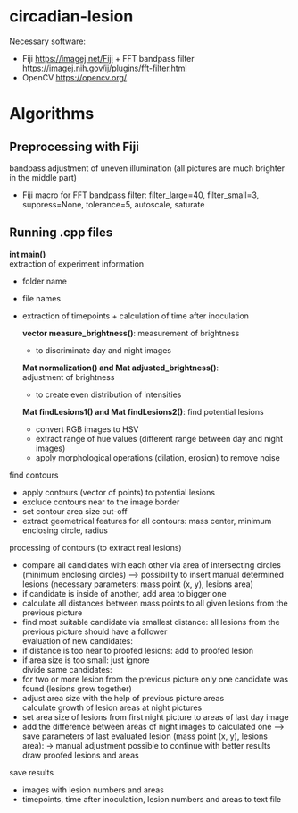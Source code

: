 # circadian-lesion

Necessary software: 
- Fiji https://imagej.net/Fiji + FFT bandpass filter https://imagej.nih.gov/ij/plugins/fft-filter.html
- OpenCV https://opencv.org/ 

# Algorithms									
									
## Preprocessing with Fiji

bandpass adjustment of uneven illumination (all pictures are much brighter in the middle part)									
- Fiji macro for FFT bandpass filter: filter_large=40, filter_small=3, suppress=None, tolerance=5, autoscale, saturate												
## Running .cpp files

**int main()**	
extraction of experiment information 								
- folder name									
- file names									
- extraction of timepoints + calculation of time after inoculation									

	**vector<int> measure_brightness()**:
	measurement of brightness									
	- to discriminate day and night images									

	**Mat normalization() and Mat adjusted_brightness()**:	
	adjustment of brightness									
	- to create even distribution of intensities									

	**Mat findLesions1() and Mat findLesions2()**:
	find potential lesions									
	- convert RGB images to HSV									
	- extract range of hue values (different range between day and night images)						
	- apply morphological operations (dilation, erosion) to remove noise									


find contours									
- apply contours (vector of points) to potential lesions									
- exclude contours near to the image border									
- set contour area size cut-off									
- extract geometrical features for all contours: mass center, minimum enclosing circle, radius									
									
processing of contours (to extract real lesions)									
- compare all candidates with each other via area of intersecting circles (minimum enclosing circles) --> possibility to insert manual determined lesions (necessary parameters: mass point (x, y), lesions area)
- if candidate is inside of another, add area to bigger one									
- calculate all distances between mass points to all given lesions from the previous picture									
- find most suitable candidate via smallest distance: all lesions from the previous picture should have a follower									
evaluation of new candidates:									
- if distance is too near to proofed lesions: add to proofed lesion									
- if area size is too small: just ignore									
divide same candidates:									
- for two or more lesion from the previous picture only one candidate was found (lesions grow together)									
- adjust area size with the help of previous picture areas									
calculate growth of lesion areas at night pictures									
- set area size of lesions from first night picture to areas of last day image 									
- add the difference between areas of night images to calculated one --> save parameters of last evaluated lesion (mass point (x, y), lesions area):							→ manual adjustment possible to continue with better results
draw proofed lesions and areas									
									
save results									
- images with lesion numbers and areas									
- timepoints, time after inoculation, lesion numbers and areas to text file									



